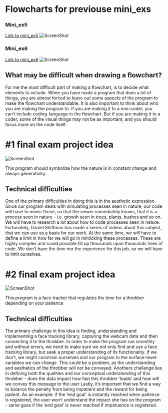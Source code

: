 # Flowcharts for previouse mini_exs 

### Mini_ex5
[Link to mini_ex5](https://github.com/nannastoerup/Mini_ex/tree/master/mini_ex5) 
![ScreenShot](https://github.com/nannastoerup/Mini_ex/blob/master/mini_ex9/mini_ex5%20flowchart.png)

### Mini_ex6
[Link to mini_ex6](https://github.com/nannastoerup/Mini_ex/tree/master/mini_ex6) 
![ScreenShot](https://github.com/nannastoerup/Mini_ex/blob/master/mini_ex9/mini_ex6%20flowchart.png)

## What may be difficult when drawing a flowchart? 
For me the most difficult part of making a flowchart, is to decide what elements to include. When you have made a program that does a lot of things, you are almost forced to leave out some aspects of the program to make the flowchart understandable. It is also important to think about who you are making the program to. If you are making it to a non-coder, you can’t include coding-language in the flowchart. But if you are making it to a coder, some of the visual things may not be as important, and you should focus more on the code itself. 

# #1 final exam project idea
![ScreenShot](https://github.com/nannastoerup/Mini_ex/blob/master/mini_ex9/FinalExam%20-%20flowchart1.png) 

This program should symbolize how the nature is in constant change and always generativity. 

## Technical difficulties
One of the primary difficulties in doing this is in the aesthetic expression. Since our program deals with simulating processes seen in nature, our code will have to mimic those, so that the viewer immediately knows, that it is a process seen in nature - i.e. growth seen in trees, plants, bushes and so on. We will have to research a lot about how to code processes seen in nature. Fortunately, Daniel Shiffman has made a series of videos about this subject, that we can use as a basis for our work.
   At the same time, we will have to define a limit in how far we will go in mimicking these processes. These are highly complex and could possible fill up thousands upon thousands lines of code. We don’t have the time nor the experience for this job, so we will have to limit ourselves. 
   
   
# #2 final exam project idea
![ScreenShot](https://github.com/nannastoerup/Mini_ex/blob/master/mini_ex9/Flowchart2.png)

This program is a face tracker that regulates the time for a throbber depending on your patience 

## Technical difficulties
The primary challenge in this idea is finding, understanding and implementing a face tracking library, capturing the webcam data and then connecting it to the throbber. In order to make the program run smoothly and without errors, we need to make sure we not only find and use a face tracking library, but seek a proper understanding of its functionality. If we don’t, we might constrain ourselves and our program to the surface-level-variables we can change. This could be a problem, as the understanding and aesthetics of the throbber will not be conveyed.
   Anothers challenge lies in defining both the qualities and our conceptual understanding of this throbber - does the data impact how fast this throbber ‘loads’ and how will we convey this message to the user
    Lastly, it’s important that we find a way to balance the penalty from being impatient and the reward for being patient. As an example: if the ‘end goal’ is instantly reached when patience is registered, the user won’t understand the impact she has on the program - same goes if the ‘end goal’ is never reached if impatuence is registered.
    
 
